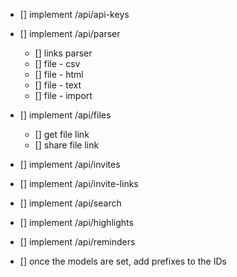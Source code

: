- [] implement /api/api-keys
- [] implement /api/parser

  - [] links parser
  - [] file - csv
  - [] file - html
  - [] file - text
  - [] file - import

- [] implement /api/files

  - [] get file link
  - [] share file link

- [] implement /api/invites
- [] implement /api/invite-links
- [] implement /api/search
- [] implement /api/highlights
- [] implement /api/reminders
- [] once the models are set, add prefixes to the IDs

